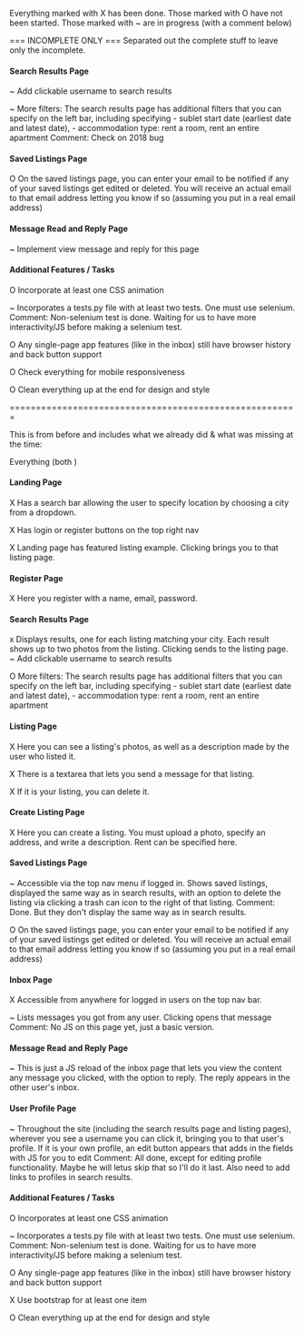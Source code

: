 Everything marked with X has been done.
Those marked with O have not been started.
Those marked with ~ are in progress (with a comment below)


=== INCOMPLETE ONLY ===
Separated out the complete stuff to leave only the incomplete.

#### Search Results Page
~ Add clickable username to search results

~ More filters: The search results page has additional filters that you can specify on the left bar, including specifying 
	- sublet start date (earliest date and latest date), 
	- accommodation type: rent a room, rent an entire apartment
Comment: Check on 2018 bug

#### Saved Listings Page

O On the saved listings page, you can enter your email to be notified if any of your saved listings get edited or deleted. You will receive an actual email to that email address letting you know if so (assuming you put in a real email address)

#### Message Read and Reply Page
~ Implement view message and reply for this page

#### Additional Features / Tasks
O Incorporate at least one CSS animation

~ Incorporates a tests.py file with at least two tests. One must use selenium.
Comment: Non-selenium test is done. Waiting for us to have more interactivity/JS before making a selenium test.

O Any single-page app features (like in the inbox) still have browser history and back button support

O Check everything for mobile responsiveness

O Clean everything up at the end for design and style

=======================================================





This is from before and includes what we already did & 
what was missing at the time:

Everything (both )
#### Landing Page
X Has a search bar allowing the user to specify location by choosing a city from a dropdown.

X Has login or register buttons on the top right nav

X Landing page has featured listing example. Clicking brings you to that listing page.

#### Register Page
X Here you register with a name, email, password.

#### Search Results Page
x Displays results, one for each listing matching your city. Each result shows up to two photos from the listing. Clicking sends to the listing page.
~ Add clickable username to search results

O More filters: The search results page has additional filters that you can specify on the left bar, including specifying 
	- sublet start date (earliest date and latest date), 
	- accommodation type: rent a room, rent an entire apartment

#### Listing Page
X Here you can see a listing's photos, as well as a description made by the user who listed it.

X There is a textarea that lets you send a message for that listing.

X If it is your listing, you can delete it.

#### Create Listing Page
X Here you can create a listing. You must upload a photo, specify an address, and write a description. Rent can be specified here.

#### Saved Listings Page
~ Accessible via the top nav menu if logged in. Shows saved listings, displayed the same way as in search results, with an option to delete the listing via clicking a trash can icon to the right of that listing.
Comment: Done. But they don't display the same way as in search results. 

O On the saved listings page, you can enter your email to be notified if any of your saved listings get edited or deleted. You will receive an actual email to that email address letting you know if so (assuming you put in a real email address)

#### Inbox Page
X Accessible from anywhere for logged in users on the top nav bar.

~ Lists messages you got from any user. Clicking opens that message
Comment: No JS on this page yet, just a basic version.

#### Message Read and Reply Page
~ This is just a JS reload of the inbox page that lets you view the content any message you clicked, with the option to reply. The reply appears in the other user's inbox.

#### User Profile Page
~ Throughout the site (including the search results page and listing pages), wherever you see a username you can click it, bringing you to that user's profile. If it is your own profile, an edit button appears that adds in the fields with JS for you to edit
Comment: All done, except for editing profile functionality. Maybe he will letus skip that so I'll do it last. Also need to add links to profiles in search results.

#### Additional Features / Tasks
O Incorporates at least one CSS animation

~ Incorporates a tests.py file with at least two tests. One must use selenium.
Comment: Non-selenium test is done. Waiting for us to have more interactivity/JS before making a selenium test.

O Any single-page app features (like in the inbox) still have browser history and back button support

X Use bootstrap for at least one item

O Clean everything up at the end for design and style

